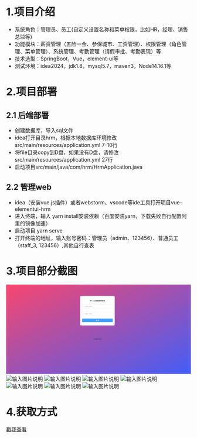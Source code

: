 # 1.项目介绍
- 系统角色：管理员、员工(自定义设置名称和菜单权限，比如HR，经理、销售总监等)
- 功能模块：薪资管理（五险一金、参保城市、工资管理）、权限管理（角色管理、菜单管理）、系统管理、考勤管理（请假审批、考勤表现）等
- 技术选型：SpringBoot，Vue，element-ui等
- 测试环境：idea2024，jdk1.8，mysql5.7，maven3，Node14.16.1等
# 2.项目部署
## 2.1 后端部署
- 创建数据库，导入sql文件
- idea打开目录hrm，根据本地数据库环境修改src/main/resources/application.yml 7-10行
- 将file目录copy到D盘，如果没有D盘，请修改src/main/resources/application.yml  27行
- 启动项目src/main/java/com/hrm/HrmApplication.java
## 2.2 管理web
- idea（安装vue.js插件）或者webstorm、vscode等ide工具打开项目vue-elementui-hrm
- 进入终端，输入 yarn  install安装依赖（百度安装yarn，下载失败自行配置阿里的镜像加速）
- 启动项目 yarn serve
- 打开终端的地址，输入账号密码：管理员（admin、123456）、普通员工（staff_3, 123456）,其他自行查表
# 3.项目部分截图
![输入图片说明](1.png)
![输入图片说明](2.jpg)
![输入图片说明](3.jpg)
![输入图片说明](4.jpg)
![输入图片说明](5.jpg)
![输入图片说明](6.jpg)
![输入图片说明](7.jpg)
![输入图片说明](8.jpg)

# 4.获取方式
[戳我查看](https://gitee.com/aven999/mall)
